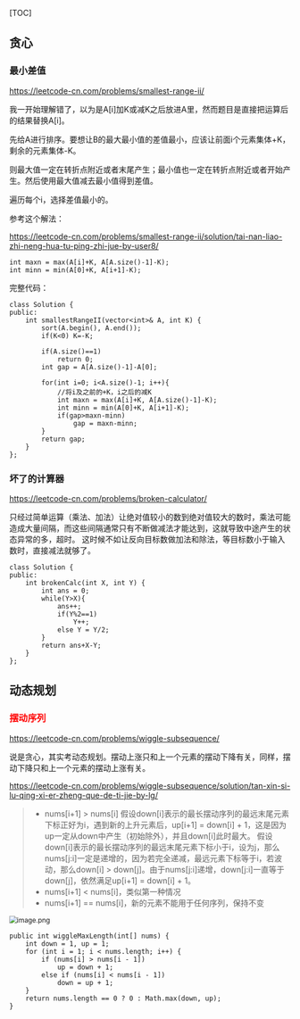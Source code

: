 [TOC]

## 贪心

### 最小差值

https://leetcode-cn.com/problems/smallest-range-ii/

我一开始理解错了，以为是A[i]加K或减K之后放进A里，然而题目是直接把运算后的结果替换A[i]。

先给A进行排序。要想让B的最大最小值的差值最小，应该让前面i个元素集体+K，剩余的元素集体-K。

则最大值一定在转折点附近或者末尾产生；最小值也一定在转折点附近或者开始产生。然后使用最大值减去最小值得到差值。

遍历每个i，选择差值最小的。

参考这个解法：

https://leetcode-cn.com/problems/smallest-range-ii/solution/tai-nan-liao-zhi-neng-hua-tu-ping-zhi-jue-by-user8/

```
int maxn = max(A[i]+K, A[A.size()-1]-K);
int minn = min(A[0]+K, A[i+1]-K);
```

完整代码：

```
class Solution {
public:
    int smallestRangeII(vector<int>& A, int K) {
        sort(A.begin(), A.end());
        if(K<0) K=-K;

        if(A.size()==1)
            return 0;
        int gap = A[A.size()-1]-A[0];

        for(int i=0; i<A.size()-1; i++){
            //将i及之前的+K，i之后的减K
            int maxn = max(A[i]+K, A[A.size()-1]-K);
            int minn = min(A[0]+K, A[i+1]-K);
            if(gap>maxn-minn)
                gap = maxn-minn;
        }
        return gap;
    }
};
```





### 坏了的计算器

https://leetcode-cn.com/problems/broken-calculator/

只经过简单运算（乘法、加法）让绝对值较小的数到绝对值较大的数时，乘法可能造成大量间隔，而这些间隔通常只有不断做减法才能达到，这就导致中途产生的状态异常的多，超时。 这时候不如让反向目标数做加法和除法，等目标数小于输入数时，直接减法就够了。

```
class Solution {
public:
    int brokenCalc(int X, int Y) {
        int ans = 0;
        while(Y>X){
            ans++;
            if(Y%2==1)
                Y++;
            else Y = Y/2;
        }
        return ans+X-Y;
    }
};
```







## 动态规划

### <font color =red>摆动序列</font>

https://leetcode-cn.com/problems/wiggle-subsequence/

说是贪心，其实考动态规划。摆动上涨只和上一个元素的摆动下降有关，同样，摆动下降只和上一个元素的摆动上涨有关。

https://leetcode-cn.com/problems/wiggle-subsequence/solution/tan-xin-si-lu-qing-xi-er-zheng-que-de-ti-jie-by-lg/

> - nums[i+1] > nums[i]
>   假设down[i]表示的最长摆动序列的最远末尾元素下标正好为i，遇到新的上升元素后，up[i+1] = down[i] + 1，这是因为up一定从down中产生（初始除外），并且down[i]此时最大。
>   假设down[i]表示的最长摆动序列的最远末尾元素下标小于i，设为j，那么nums[j:i]一定是递增的，因为若完全递减，最远元素下标等于i，若波动，那么down[i] > down[j]。由于nums[j:i]递增，down[j:i]一直等于down[j]，依然满足up[i+1] = down[i] + 1。
> - nums[i+1] < nums[i]，类似第一种情况
> - nums[i+1] == nums[i]，新的元素不能用于任何序列，保持不变



<img src="https://pic.leetcode-cn.com/dd09644d01ea873cfb14a3d538c7b6b49680f5d840e22f3eef6a5e07aec78db0-image.png" alt="image.png" style="zoom:85%;" />

```
public int wiggleMaxLength(int[] nums) {
    int down = 1, up = 1;
    for (int i = 1; i < nums.length; i++) {
        if (nums[i] > nums[i - 1])
            up = down + 1;
        else if (nums[i] < nums[i - 1])
            down = up + 1;
    }
    return nums.length == 0 ? 0 : Math.max(down, up);
}
```


